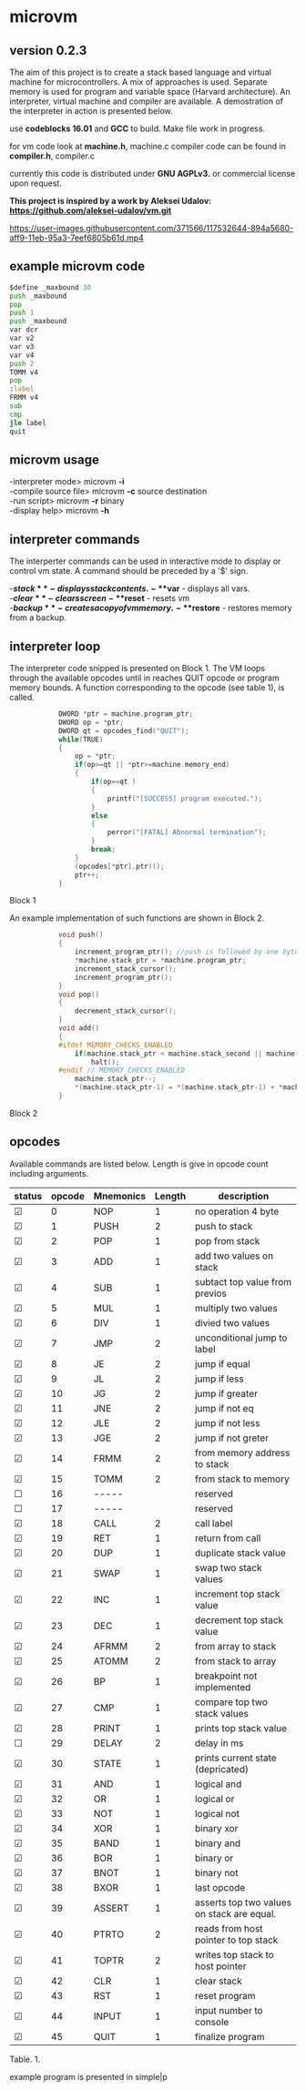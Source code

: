 # microvm
## version 0.2.3
The aim of this project is to create a stack based language and virtual machine for microcontrollers. A mix of approaches is used. 
Separate memory is used for program and variable space (Harvard architecture). An interpreter, virtual machine and compiler are available. A demostration of the interpreter in action is presented below.

use **codeblocks 16.01**  and **GCC** to build.  Make file work in progress.

for vm code look at **machine.h**, machine.c
compiler code can be found in **compiler.h**, compiler.c

currently this code is distributed under **GNU AGPLv3.** or commercial license upon request.

**This project is inspired by a work by Aleksei Udalov: https://github.com/aleksei-udalov/vm.git**


https://user-images.githubusercontent.com/371566/117532644-894a5680-aff9-11eb-95a3-7eef6805b61d.mp4

## example microvm code
```asm
$define _maxbound 30
push _maxbound
pop
push 1
push _maxbound
var dcr
var v2
var v3
var v4
push 2
TOMM v4
pop
:label
FRMM v4
sub
cmp
jle label
quit

```
## microvm usage

-interpreter mode>    microvm **-i**              
-compile source file> microvm **-c** source destination             
-run script>          microvm **-r**  binary              
-display help>        microvm **-h**                        
            
## interpreter commands
The interperter commands can be used in interactive mode to display or control vm state. A command should be preceded by a '$' sign.

-**$stack**      - displays stack contents.     
-**$var**        - displays all vars.           
-**$clear**      - clears screen    
-**$reset**      - resets vm        
-**$backup**     - creates a copy of vm memory.                         
-**$restore**       - restores memory from a backup.           


## interpreter loop
The interpreter code snipped is presented on Block 1. The VM loops through the available opcodes until in reaches QUIT opcode or program memory bounds. A function corresponding to the opcode (see table 1), is called.
```C
            DWORD *ptr = machine.program_ptr;
            DWORD op = *ptr;
            DWORD qt = opcodes_find("QUIT");
            while(TRUE)
            {
                op = *ptr;         
                if(op>=qt || *ptr>=machine.memory_end)
                {
                    if(op==qt )
                    {
                        printf("[SUCCESS] program executed.");
                    }
                    else
                    {
                        perror("[FATAL] Abnormal termination");
                    }
                    break;
                }
                (opcodes[*ptr].ptr)();
                ptr++;
            }
```
Block 1

An example implementation of such functions are shown in Block 2.
```C
            void push() 
            {
                increment_program_ptr(); //push is followed by one byte, so increment to skip argument
                *machine.stack_ptr = *machine.program_ptr;
                increment_stack_cursor();
                increment_program_ptr();
            }
            void pop()
            {
                decrement_stack_cursor();
            }
            void add() 
            {
            #ifdef MEMORY_CHECKS_ENABLED
                if(machine.stack_ptr < machine.stack_second || machine.stack_ptr >= machine.stack_end)
                    halt();
            #endif // MEMORY_CHECKS_ENABLED
                machine.stack_ptr--;
                *(machine.stack_ptr-1) = *(machine.stack_ptr-1) + *machine.stack_ptr;
            }
```
Block 2

## opcodes

Available commands are listed below. Length is give in opcode count including arguments.

|status|opcode |Mnemonics  |Length   |                           description                              |
|------|-------|-----------|---------|--------------------------------------------------------------------|
|&#9745; |    0  |  NOP      |   1     | no operation 4 byte <BR>	                                        |
|&#9745; |    1  |  PUSH     |   2     | push to stack  <BR>                                                |
|&#9745; |    2  |  POP      |   1     | pop from stack                                                     |
|&#9745; |    3  |  ADD      |   1     | add two values on stack                                            |
|&#9745; |    4  |  SUB      |   1     | subtact top value from previos                                     |
|&#9745; |    5  |  MUL      |   1     | multiply two values|                                               |
|&#9745; |    6  |  DIV      |   1     | divied two values|                                                 |
|&#9745; |    7  |  JMP      |   2     | unconditional jump to label                                        |
|&#9745; |    8  |  JE       |   2     | jump if equal                                                      |
|&#9745; |    9  |  JL       |   2     | jump if less                                                       |
|&#9745; |    10 |  JG       |   2     | jump if greater                                                    |
|&#9745; |    11 |  JNE      |   2     | jump if not eq                                                     |
|&#9745; |    12 |  JLE      |   2     | jump if not less                                                   |
|&#9745; |    13 |  JGE      |   2     | jump if not greter                                                 |
|&#9745; |    14 |  FRMM     |   2     | from memory address to stack                                       |
|&#9745; |    15 |  TOMM     |   2     | from stack to memory                                               |
|&#9744; |    16 |  -----    |         | reserved                                                           |
|&#9744; |    17 |  -----    |         | reserved                                                           |
|&#9745; |    18 |  CALL     |   2     | call label                                                         |
|&#9745; |    19 |  RET      |   1     | return from call                                                   |
|&#9745; |    20 |  DUP      |   1     | duplicate stack value                                              |
|&#9745; |    21 |  SWAP     |   1     | swap two stack values                                              |
|&#9745; |    22 |  INC      |   1     | increment top stack value                                          |
|&#9745; |    23 |  DEC      |   1     | decrement top stack value                                          |
|&#9745; |    24 |  AFRMM    |   2     | from array to stack                                                |
|&#9745; |    25 |  ATOMM    |   2     | from stack to array                                                |
|&#9745; |    26 |  BP       |   1     | breakpoint not implemented                                         |
|&#9745; |    27 |  CMP      |   1     | compare top two stack values| place result in flag_gr and flag_eq  |
|&#9745; |    28 |  PRINT    |   1     | prints top stack value                                             |
|&#9744; |    29 |  DELAY    |   2     | delay in ms                                                        |
|&#9745; |    30 |  STATE    |   1     | prints current state (depricated)                                  |
|&#9745; |    31 |  AND      |   1     | logical and                                                        |
|&#9745; |    32 |  OR       |   1     | logical or                                                         |
|&#9745; |    33 |  NOT      |   1     | logical not                                                        |
|&#9745; |    34 |  XOR      |   1     | binary xor                                                         |
|&#9745; |    35 |  BAND     |   1     | binary and                                                         |
|&#9745; |    36 |  BOR      |   1     | binary or                                                          |
|&#9745; |    37 |  BNOT     |   1     | binary not                                                         |
|&#9745; |    38 |  BXOR     |   1     | last opcode                                                        |
|&#9745; |    39 |  ASSERT   |   1     | asserts top two values on stack are equal.                         |
|&#9745; |    40 |  PTRTO    |   2     | reads from host pointer to top stack                               |
|&#9745; |    41 |  TOPTR    |   2     | writes top stack to host pointer                                   |
|&#9745; |    42 |  CLR      |   1     | clear stack                                                   |
|&#9745; |    43 |  RST      |   1     | reset program                                                   |
|&#9745; |    44 |  INPUT    |   1     | input number to console                                                   |
|&#9745; |    45 |  QUIT     |   1     | finalize program                                                   |
                                               
Table. 1.
      
example program is presented in simple|p
